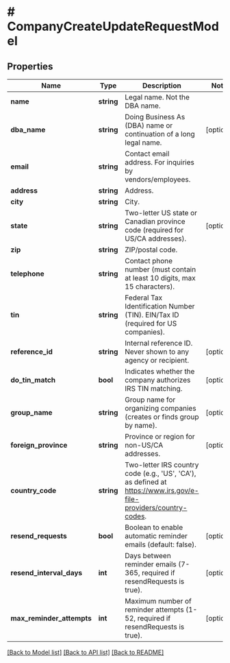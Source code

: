 # # CompanyCreateUpdateRequestModel

## Properties

Name | Type | Description | Notes
------------ | ------------- | ------------- | -------------
**name** | **string** | Legal name. Not the DBA name. |
**dba_name** | **string** | Doing Business As (DBA) name or continuation of a long legal name. | [optional]
**email** | **string** | Contact email address. For inquiries by vendors/employees. |
**address** | **string** | Address. |
**city** | **string** | City. |
**state** | **string** | Two-letter US state or Canadian province code (required for US/CA addresses). | [optional]
**zip** | **string** | ZIP/postal code. |
**telephone** | **string** | Contact phone number (must contain at least 10 digits, max 15 characters). |
**tin** | **string** | Federal Tax Identification Number (TIN). EIN/Tax ID (required for US companies). |
**reference_id** | **string** | Internal reference ID. Never shown to any agency or recipient. | [optional]
**do_tin_match** | **bool** | Indicates whether the company authorizes IRS TIN matching. | [optional]
**group_name** | **string** | Group name for organizing companies (creates or finds group by name). | [optional]
**foreign_province** | **string** | Province or region for non-US/CA addresses. | [optional]
**country_code** | **string** | Two-letter IRS country code (e.g., &#39;US&#39;, &#39;CA&#39;), as defined at https://www.irs.gov/e-file-providers/country-codes. |
**resend_requests** | **bool** | Boolean to enable automatic reminder emails (default: false). | [optional]
**resend_interval_days** | **int** | Days between reminder emails (7-365, required if resendRequests is true). | [optional]
**max_reminder_attempts** | **int** | Maximum number of reminder attempts (1-52, required if resendRequests is true). | [optional]

[[Back to Model list]](../../../README.md#models) [[Back to API list]](../../../README.md#endpoints) [[Back to README]](../../../README.md)
